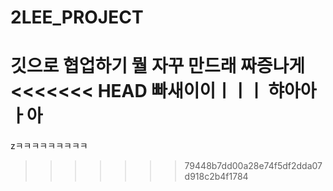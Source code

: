# 2LEE_PROJECT
깃으로 협업하기
뭘 자꾸 만드래 짜증나게
<<<<<<< HEAD
빠새이이ㅣㅣㅣ
햐아아ㅏ아
=======
zㅋㅋㅋㅋㅋㅋㅋㅋㅋ
>>>>>>> 79448b7dd00a28e74f5df2dda07d918c2b4f1784
